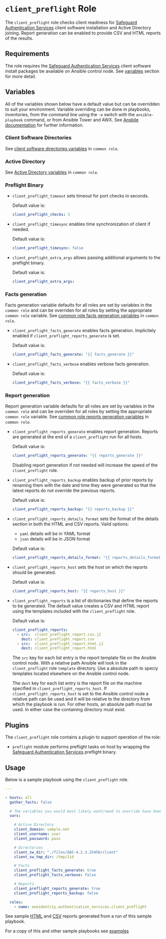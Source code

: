 # `client_preflight` Role

The `client_preflight` role checks client readiness for [Safeguard Authentication Services](https://www.oneidentity.com/products/authentication-services/) client software installation and Active Directory joining.  Report generation can be enabled to provide CSV and HTML reports of the results.

## Requirements

The role requires the [Safeguard Authentication Services](https://www.oneidentity.com/products/authentication-services/) client software install packages be available on Ansible control node.  See [variables](##Variables) section for more detail.

## Variables

All of the variables shown below have a default value but can be overridden to suit your environment.  Variable overriding can be done in playbooks, inventories, from the command line using the `-e` switch with the `ansible-playbook` command, or from Ansible Tower and AWX.  See [Ansbile documentation](https://docs.ansible.com/ansible/latest/user_guide/playbooks_variables.html) for further information. 

### Client Software Directories

See [client software directories variables](./COMMON.md##ClientSoftwareDirectories) in `common role`.

### Active Directory

See [Active Directory variables](./COMMON.md##ActiveDirectory) in `common role`.

### Preflight Binary

* `client_preflight_timeout` sets timeout for port checks in seconds.

    Default value is: 
    ```yaml
    client_preflight_checks: 5
    ```

* `client_preflight_timesync` enables time synchronization of client if needed.

    Default value is: 
    ```yaml
    client_preflight_timesync: false
    ```

* `client_preflight_extra_args` allows passing additional arguments to the preflight binary.

    Default value is: 
    ```yaml
    client_preflight_extra_args:
    ```

### Facts generation

Facts generation variable defaults for all roles are set by variables in the `common role` and can be overriden for all roles by setting the appropriate `common role` variable.  See [common role facts generation variables](./COMMON.md##FactsGeneration) in `common role`.

* `client_preflight_facts_generate` enables facts generation.  Implicitely enabled if `client_preflight_reports_generate` is set.

    Default value is: 
    ```yaml
    client_preflight_facts_generate: "{{ facts_generate }}"
    ```

* `client_preflight_facts_verbose` enables verbose facts generation.

    Default value is: 
    ```yaml
    client_preflight_facts_verbose: "{{ facts_verbose }}"
    ```

### Report generation

Report generation variable defaults for all roles are set by variables in the `common role` and can be overriden for all roles by setting the appropriate `common role` variable.  See [common role reports generation variables](./COMMON.md##ReportsGeneration) in `common role`.

* `client_preflight_reports_generate` enables report generation.  Reports are generated at the end of a `client_preflight` run for all hosts.

    Default value is: 
    ```yaml
    client_preflight_reports_generate: "{{ reports_generate }}"
    ```

  Disabling report generation if not needed will increase the speed of the `client_preflight` role.

* `client_preflight_reports_backup` enables backup of prior reports by renaming them with the date and time they were generated so that the latest reports do not override the previous reports.

    Default value is: 
    ```yaml
    client_preflight_reports_backup: "{{ reports_backup }}"

    ```

* `client_preflight_reports_details_format` sets the format of the details section in both the HTML and CSV reports.  Valid options:
    * `yaml` details will be in YAML format
    * `json` details will be in JSON format

    Default value is: 
    ```yaml
    client_preflight_reports_details_format: "{{ reports_details_format }}"

    ```

* `client_preflight_reports_host` sets the host on which the reports should be generated. 

    Default value is: 
    ```yaml
    client_preflight_reports_host: "{{ reports_host }}"
    ```

* `client_preflight_reports` is a list of dictionaries that define the reports to be generated.  The default value creates a CSV and HTML report using the templates included with the `client_preflight` role.

  Default value is:
    ```yaml
    client_preflight_reports: 
      - src:  client_preflight_report.csv.j2   
        dest: client_preflight_report.csv
      - src:  client_preflight_report.html.j2
        dest: client_preflight_report.html
    ```
  
  The `src` key for each list entry is the report template file on the Ansible control node.  With a relative path Ansible will look in the `client_preflight` role `template` directory.  Use a absolute path to speciy templates located elsewhere on the Ansible control node.

  The `dest` key for each list entry is the report file on the machine specified in `client_preflight_reports_host`.  If `client_preflight_reports_host` is set to the Ansible control node a relative path can be used and it will be relative to the directory from which the playbook is run.  For other hosts, an absolute path must be used.  In either case the containing directory must exist.

## Plugins

The `client_preflight` role contains a plugin to support operation of the role:

* `preflight` module performs preflight tasks on host by wrapping the [Safeguard Authentication Services](https://www.oneidentity.com/products/authentication-services/) preflight binary.

## Usage

Below is a sample playbook using the `client_preflight` role.

```yaml
---

- hosts: all 
  gather_facts: false

  # The variables you would most likely want/need to override have been included
  vars:

    # Active Directory
    client_domain: sample.net
    client_username: user
    client_password: pass

    # Directories
    client_sw_dir: "./files/QAS-4.2.3.25456/client"
    client_sw_tmp_dir: /tmp/1id

    # Facts
    client_preflight_facts_generate: true
    client_preflight_facts_verbose: false

    # Reports
    client_preflight_reports_generate: true
    client_preflight_reports_backup: false 

  roles:
    - name: oneidentity.authentication_services.client_preflight
```

See sample [HTML](client_preflight_report.html) and [CSV](client_preflight_report.csv) reports generated from a run of this sample playbook.

For a copy of this and other sample playbooks see [examples](../examples/README.md)
